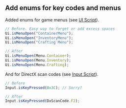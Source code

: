 ## Add enums for key codes and menus

Added enums for game menus (see [UI Script](https://www.creationkit.com/index.php?title=UI_Script)).

```ts
// Before. Easy way to forget or add excess spaces
Ui.isMenuOpen("ContainerMenu");
Ui.isMenuOpen("InventoryMenu");
Ui.isMenuOpen("Crafting Menu");

// After
Ui.isMenuOpen(Menu.Container);
Ui.isMenuOpen(Menu.Inventory);
Ui.isMenuOpen(Menu.Crafting);
```

And for DirectX scan codes (see [Input Script](https://www.creationkit.com/index.php?title=Input_Script)).

```ts
// Before
Input.isKeyPressed(0x3C); // Sorry?

// After
Input.isKeyPressed(DxScanCode.F2);
```
